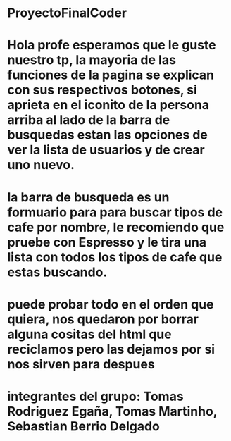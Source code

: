 # ProyectoFinalCoder
# Hola profe esperamos que le guste nuestro tp, la mayoria de las funciones de la pagina se explican con sus respectivos botones, si aprieta en el iconito de la persona arriba al lado de la barra de busquedas estan las opciones de ver la lista de usuarios y de crear uno nuevo.
# la barra de busqueda es un formuario para para buscar tipos de cafe por nombre, le recomiendo que pruebe con Espresso y le tira una lista con todos los tipos de cafe que estas buscando.
# puede probar todo en el orden que quiera, nos quedaron por borrar alguna cositas del html que reciclamos pero las dejamos por si nos sirven para despues
# integrantes del grupo: Tomas Rodriguez Egaña, Tomas Martinho, Sebastian Berrio Delgado